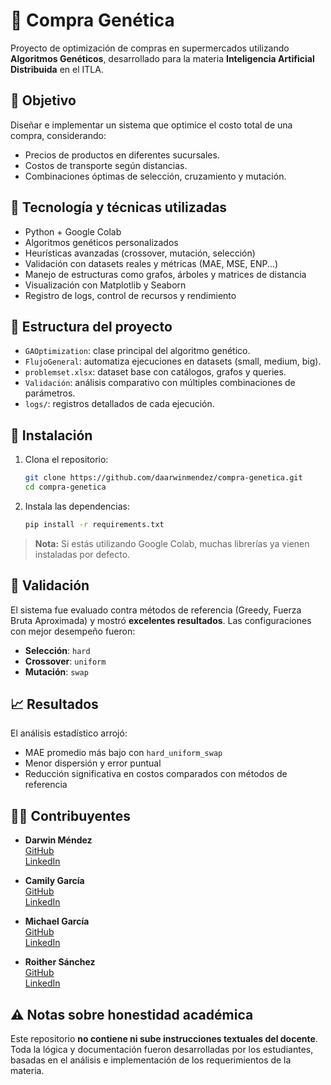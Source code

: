 # 🧬 Compra Genética

Proyecto de optimización de compras en supermercados utilizando **Algoritmos Genéticos**, desarrollado para la materia **Inteligencia Artificial Distribuida** en el ITLA.

## 🌟 Objetivo

Diseñar e implementar un sistema que optimice el costo total de una compra, considerando:

- Precios de productos en diferentes sucursales.
- Costos de transporte según distancias.
- Combinaciones óptimas de selección, cruzamiento y mutación.

## 🧠 Tecnología y técnicas utilizadas

- Python + Google Colab
- Algoritmos genéticos personalizados
- Heurísticas avanzadas (crossover, mutación, selección)
- Validación con datasets reales y métricas (MAE, MSE, ENP...)
- Manejo de estructuras como grafos, árboles y matrices de distancia
- Visualización con Matplotlib y Seaborn
- Registro de logs, control de recursos y rendimiento

## 📂 Estructura del proyecto

- `GAOptimization`: clase principal del algoritmo genético.
- `FlujoGeneral`: automatiza ejecuciones en datasets (small, medium, big).
- `problemset.xlsx`: dataset base con catálogos, grafos y queries.
- `Validación`: análisis comparativo con múltiples combinaciones de parámetros.
- `logs/`: registros detallados de cada ejecución.

## 🚀 Instalación

1. Clona el repositorio:
   ```bash
   git clone https://github.com/daarwinmendez/compra-genetica.git
   cd compra-genetica
   ```

2. Instala las dependencias:
   ```bash
   pip install -r requirements.txt
   ```

> **Nota:** Si estás utilizando Google Colab, muchas librerías ya vienen instaladas por defecto.

## 🤪 Validación

El sistema fue evaluado contra métodos de referencia (Greedy, Fuerza Bruta Aproximada) y mostró **excelentes resultados**. Las configuraciones con mejor desempeño fueron:

- **Selección**: `hard`
- **Crossover**: `uniform`
- **Mutación**: `swap`

## 📈 Resultados

El análisis estadístico arrojó:

- MAE promedio más bajo con `hard_uniform_swap`
- Menor dispersión y error puntual
- Reducción significativa en costos comparados con métodos de referencia

## 👨‍💼 Contribuyentes

- **Darwin Méndez**  
  [GitHub](https://github.com/Daarwinmendez)  
  [LinkedIn](https://www.linkedin.com/in/darwin-mendez-061881185)

- **Camily García**  
  [GitHub](https://github.com/CamyG18)  
  [LinkedIn](https://www.linkedin.com/in/camily-garcía-7b4632319)

- **Michael García**  
  [GitHub](https://github.com/MichaGF0305)  
  [LinkedIn](https://www.linkedin.com/in/michael-david-garc%C3%ADa-feliz-37446b296)

- **Roither Sánchez**  
  [GitHub](https://github.com/XTrollaX)  
  [LinkedIn](https://www.linkedin.com/in/roither-sànchez-sosa-b77b37244)

## ⚠️ Notas sobre honestidad académica

Este repositorio **no contiene ni sube instrucciones textuales del docente**. Toda la lógica y documentación fueron desarrolladas por los estudiantes, basadas en el análisis e implementación de los requerimientos de la materia.
